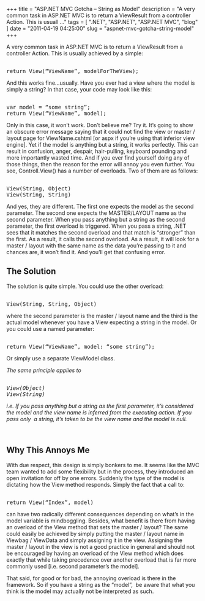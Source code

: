 
+++
title = "ASP.NET MVC Gotcha – String as Model"
description = "A very common task in ASP.NET MVC is to return a ViewResult from a controller Action. This is usuall ..."
tags = [ ".NET", "ASP.NET", "ASP.NET MVC", "blog" ]
date = "2011-04-19 04:25:00"
slug = "aspnet-mvc-gotcha-string-model"
+++
<p>A very common task in ASP.NET MVC is to return a ViewResult from a controller Action. This is usually achieved by a simple:</p>  <p><pre class='brush:c#'>   
return View(“ViewName”, modelForTheView);    
</pre></p>  <p>And this works fine…usually. Have you ever had a view where the model is simply a string? In that case, your code may look like this:</p>  <p><pre class='brush:c#'>   
var model = “some string”;    
return View(“ViewName”, model);    
</pre></p>  <p>Only in this case, it won’t work. Don’t believe me? Try it. It’s going to show an obscure error message saying that it could not find the view or master / layout page for ViewName.cshtml [or aspx if you’re using that inferior view engine]. Yet if the model is anything but a string, it works perfectly. This can result in confusion, anger, despair, hair-pulling, keyboard pounding and more importantly wasted time. And if you ever find yourself doing any of those things, then the reason for the error will annoy you even further. You see, Controll.View() has a number of overloads. Two of them are as follows:</p>  <p><pre class='brush:c#'>   
View(String, Object)    
View(String, String)    
</pre></p>  <p>And yes, they are different. The first one expects the model as the second parameter. The second one expects the MASTER/LAYOUT name as the second parameter. When you pass anything but a string as the second parameter, the first overload is triggered. When you pass a string, .NET sees that it matches the second overload and that match is “stronger” than the first. As a result, it calls the second overload. As a result, it will look for a master / layout with the same name as the data you’re passing to it and chances are, it won’t find it. And you’ll get that confusing error.</p>  <h2>The Solution</h2>  <p>The solution is quite simple. You could use the other overload:</p>  <p><pre class='brush:c#'>   
View(String, String, Object)    
</pre></p>  <p>where the second parameter is the master / layout name and the third is the actual model whenever you have a View expecting a string in the model. Or you could use a named parameter:</p>  <p><pre class='brush:c#'>   
return View(“ViewName”, model: “some string”);    
</pre></p>  <p>Or simply use a separate ViewModel class.</p>  <p><em></em></p>  <p><em>The same principle applies to</em></p>  <p><em><pre class='brush:c#'>     
View(Object)      
View(String)      
</pre></em></p>  <p><em>i.e. If you pass anything but a string as the first parameter, it’s considered the model and the view name is inferred from the executing action. If you pass only&#160; a string, it’s taken to be the view name and the model is null.</em></p>  <p>&#160;</p>  <h2>Why This Annoys Me</h2>  <p>With due respect, this design is simply bonkers to me. It seems like the MVC team wanted to add some flexibility but in the process, they introduced an open invitation for off by one errors. Suddenly the type of the model is dictating how the View method responds. Simply the fact that a call to:</p>  <p><pre class='brush:c#'>   
return View(“Index”, model)    
</pre></p>  <p>can have two radically different consequences depending on what’s in the model variable is mindboggling. Besides, what benefit is there from having an overload of the View method that sets the master / layout? The same could easily be achieved by simply putting the master / layout name in Viewbag / ViewData and simply assigning it in the view. Assigning the master / layout in the view is not a good practice in general and should not be encouraged by having an overload of the View method which does exactly that while taking precedence over another overload that is far more commonly used [i.e. second parameter’s the model].</p>  <p>That said, for good or for bad, the annoying overload is there in the framework. So if you have a string as the “model”,&#160; be aware that what you think is the model may actually not be interpreted as such. </p>
        